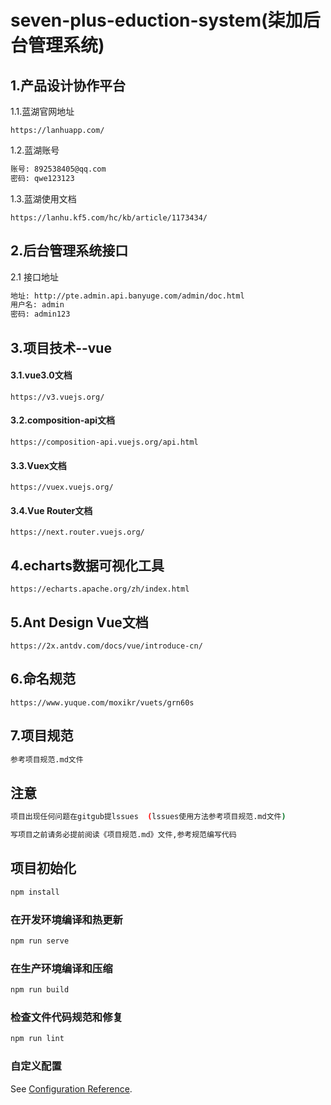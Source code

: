 # seven-plus-eduction-system(柒加后台管理系统)

## 1.产品设计协作平台

1.1.蓝湖官网地址

```http
https://lanhuapp.com/
```

1.2.蓝湖账号

```bash
账号: 892538405@qq.com
密码: qwe123123
```

1.3.蓝湖使用文档

```http
https://lanhu.kf5.com/hc/kb/article/1173434/
```

## 2.后台管理系统接口

2.1 接口地址

```bash
地址: http://pte.admin.api.banyuge.com/admin/doc.html
用户名: admin
密码: admin123
```

## 3.项目技术--vue

#### 3.1.vue3.0文档

```http
https://v3.vuejs.org/
```

#### 3.2.composition-api文档

```http
https://composition-api.vuejs.org/api.html
```

#### 3.3.Vuex文档

```http
https://vuex.vuejs.org/
```

#### 3.4.Vue Router文档

```http
https://next.router.vuejs.org/
```

## 4.echarts数据可视化工具

```http
https://echarts.apache.org/zh/index.html
```

## 5.Ant Design Vue文档

```http
https://2x.antdv.com/docs/vue/introduce-cn/
```

## 6.命名规范

```http
https://www.yuque.com/moxikr/vuets/grn60s
```

## 7.项目规范

```bash
参考项目规范.md文件
```

## 注意

```bash
项目出现任何问题在gitgub提lssues  (lssues使用方法参考项目规范.md文件)

写项目之前请务必提前阅读《项目规范.md》文件,参考规范编写代码
```

## 项目初始化

```bash
npm install
```

### 在开发环境编译和热更新

```bash
npm run serve
```

### 在生产环境编译和压缩

```bash
npm run build
```

### 检查文件代码规范和修复

```bash
npm run lint
```

### 自定义配置

See [Configuration Reference](https://cli.vuejs.org/config/).
